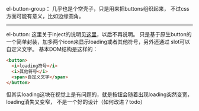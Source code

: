 el-button-group：
几乎也是个空壳子，只是用来把buttons组织起来，
不过css方面可能有意义，比如边缘圆角。

--------------------------------
el-button:
这里关于inject的说明见[这里](https://github.com/zsusyt/blog/issues/18)，以后不再说明。
只是基于原生button的一个简单封装，加多两个icon来显示loading或者其他符号，另外还通过
slot可以自定义文字。
基本DOM结构是这样的：
```html
<button>
  <i>loading符号</i>
  <i>其他符号</i>
  <span>自定义文字</span>
</button>
```
但其实loading这块在视觉上是有问题的，就是按钮会随着出现loading突然变宽，loading消失又变窄，
不是一个好的设计（如何改进？todo）
